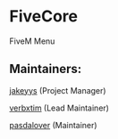 # FiveCore
FiveM Menu
## Maintainers:

[jakeyys](https://github.com/jakeyys) (Project Manager)

[verbxtim](https://github.com/verbxtim) (Lead Maintainer)

[pasdalover](https://github.com/XxMeMeBigBoyxX) (Maintainer)
